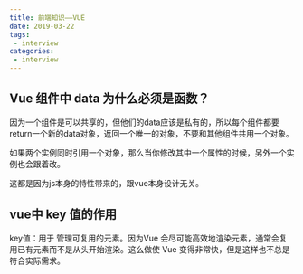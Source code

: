 ```yaml
---
title: 前端知识——VUE
date: 2019-03-22
tags:
 - interview        
categories: 
 - interview
---
```


## Vue 组件中 data 为什么必须是函数？

因为一个组件是可以共享的，但他们的data应该是私有的，所以每个组件都要return一个新的data对象，返回一个唯一的对象，不要和其他组件共用一个对象。

如果两个实例同时引用一个对象，那么当你修改其中一个属性的时候，另外一个实例也会跟着改。

这都是因为js本身的特性带来的，跟vue本身设计无关。

## vue中 key 值的作用

key值：用于 管理可复用的元素。因为Vue 会尽可能高效地渲染元素，通常会复用已有元素而不是从头开始渲染。这么做使 Vue 变得非常快，但是这样也不总是符合实际需求。